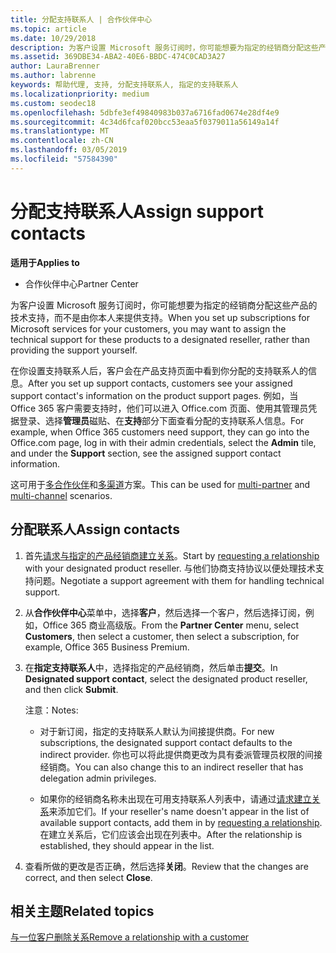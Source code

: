 ```yaml
---
title: 分配支持联系人 | 合作伙伴中心
ms.topic: article
ms.date: 10/29/2018
description: 为客户设置 Microsoft 服务订阅时，你可能想要为指定的经销商分配这些产品的技术支持，而不是由你本人来提供支持。
ms.assetid: 369DBE34-ABA2-40E6-BBDC-474C0CAD3A27
author: LauraBrenner
ms.author: labrenne
keywords: 帮助代理, 支持, 分配支持联系人, 指定的支持联系人
ms.localizationpriority: medium
ms.custom: seodec18
ms.openlocfilehash: 5dbfe3ef49840983b037a6716fad0674e28df4e9
ms.sourcegitcommit: 4c34d6fcaf020bcc53eaa5f0379011a56149a14f
ms.translationtype: MT
ms.contentlocale: zh-CN
ms.lasthandoff: 03/05/2019
ms.locfileid: "57584390"
---
```

# <a name="assign-support-contacts"></a><span data-ttu-id="9cae1-104">分配支持联系人</span><span class="sxs-lookup"><span data-stu-id="9cae1-104">Assign support contacts</span></span>

<span data-ttu-id="9cae1-105">**适用于**</span><span class="sxs-lookup"><span data-stu-id="9cae1-105">**Applies to**</span></span>

-  <span data-ttu-id="9cae1-106">合作伙伴中心</span><span class="sxs-lookup"><span data-stu-id="9cae1-106">Partner Center</span></span>

<span data-ttu-id="9cae1-107">为客户设置 Microsoft 服务订阅时，你可能想要为指定的经销商分配这些产品的技术支持，而不是由你本人来提供支持。</span><span class="sxs-lookup"><span data-stu-id="9cae1-107">When you set up subscriptions for Microsoft services for your customers, you may want to assign the technical support for these products to a designated reseller, rather than providing the support yourself.</span></span>

<span data-ttu-id="9cae1-108">在你设置支持联系人后，客户会在产品支持页面中看到你分配的支持联系人的信息。</span><span class="sxs-lookup"><span data-stu-id="9cae1-108">After you set up support contacts, customers see your assigned support contact's information on the product support pages.</span></span> <span data-ttu-id="9cae1-109">例如，当 Office 365 客户需要支持时，他们可以进入 Office.com 页面、使用其管理员凭据登录、选择**管理员**磁贴、在**支持**部分下面查看分配的支持联系人信息。</span><span class="sxs-lookup"><span data-stu-id="9cae1-109">For example, when Office 365 customers need support, they can go into the Office.com page, log in with their admin credentials, select the **Admin** tile, and under the **Support** section, see the assigned support contact information.</span></span>

<span data-ttu-id="9cae1-110">这可用于[多合作伙伴](multipartner.md)和[多渠道](multichannel.md)方案。</span><span class="sxs-lookup"><span data-stu-id="9cae1-110">This can be used for [multi-partner](multipartner.md) and [multi-channel](multichannel.md) scenarios.</span></span> 

<a href="" id="assigncontacts"></a>
## <a name="assign-contacts"></a><span data-ttu-id="9cae1-111">分配联系人</span><span class="sxs-lookup"><span data-stu-id="9cae1-111">Assign contacts</span></span>

1.  <span data-ttu-id="9cae1-112">首先[请求与指定的产品经销商建立关系](request-a-relationship-with-a-customer.md)。</span><span class="sxs-lookup"><span data-stu-id="9cae1-112">Start by [requesting a relationship](request-a-relationship-with-a-customer.md) with your designated product reseller.</span></span> <span data-ttu-id="9cae1-113">与他们协商支持协议以便处理技术支持问题。</span><span class="sxs-lookup"><span data-stu-id="9cae1-113">Negotiate a support agreement with them for handling technical support.</span></span>

2.  <span data-ttu-id="9cae1-114">从**合作伙伴中心**菜单中，选择**客户**，然后选择一个客户，然后选择订阅，例如，Office 365 商业高级版。</span><span class="sxs-lookup"><span data-stu-id="9cae1-114">From the **Partner Center** menu, select **Customers**, then select a customer, then select a subscription, for example, Office 365 Business Premium.</span></span>

3.  <span data-ttu-id="9cae1-115">在**指定支持联系人**中，选择指定的产品经销商，然后单击**提交**。</span><span class="sxs-lookup"><span data-stu-id="9cae1-115">In  **Designated support contact**, select the designated product reseller, and then click **Submit**.</span></span> 

    <span data-ttu-id="9cae1-116">注意：</span><span class="sxs-lookup"><span data-stu-id="9cae1-116">Notes:</span></span> 
    
    *  <span data-ttu-id="9cae1-117">对于新订阅，指定的支持联系人默认为间接提供商。</span><span class="sxs-lookup"><span data-stu-id="9cae1-117">For new subscriptions, the designated support contact defaults to the indirect provider.</span></span> <span data-ttu-id="9cae1-118">你也可以将此提供商更改为具有委派管理员权限的间接经销商。</span><span class="sxs-lookup"><span data-stu-id="9cae1-118">You can also change this to an indirect reseller that has delegation admin privileges.</span></span>
    
    *  <span data-ttu-id="9cae1-119">如果你的经销商名称未出现在可用支持联系人列表中，请通过[请求建立关系](request-a-relationship-with-a-customer.md)来添加它们。</span><span class="sxs-lookup"><span data-stu-id="9cae1-119">If your reseller's name doesn't appear in the list of available support contacts, add them in by [requesting a relationship](request-a-relationship-with-a-customer.md).</span></span> <span data-ttu-id="9cae1-120">在建立关系后，它们应该会出现在列表中。</span><span class="sxs-lookup"><span data-stu-id="9cae1-120">After the relationship is established, they should appear in the list.</span></span>  

4.  <span data-ttu-id="9cae1-121">查看所做的更改是否正确，然后选择**关闭**。</span><span class="sxs-lookup"><span data-stu-id="9cae1-121">Review that the changes are correct, and then select **Close**.</span></span>

## <a name="related-topics"></a><span data-ttu-id="9cae1-122">相关主题</span><span class="sxs-lookup"><span data-stu-id="9cae1-122">Related topics</span></span>

[<span data-ttu-id="9cae1-123">与一位客户删除关系</span><span class="sxs-lookup"><span data-stu-id="9cae1-123">Remove a relationship with a customer</span></span>](remove-a-relationship.md)